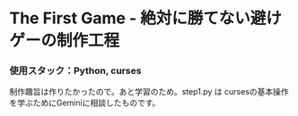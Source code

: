 # The First Game - 絶対に勝てない避けゲーの制作工程
### 使用スタック：Python, curses
制作趣旨は作りたかったので。あと学習のため。step1.py は cursesの基本操作を学ぶためにGeminiに相談したものです。
